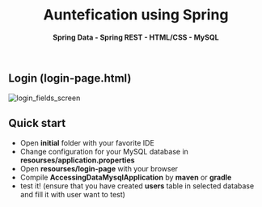 <h1 align="center"> Auntefication using Spring</h1> 
<p align="center"> <b>Spring Data - Spring REST - HTML/CSS - MySQL</b></p>
<br />

## Login (login-page.html)
![login_fields_screen](https://user-images.githubusercontent.com/85575981/227193665-65ef7c14-a61f-4a27-8f5c-0d89cc60479a.png)

## Quick start
 - Open **initial** folder with your favorite IDE
 - Change configuration for your MySQL database in **resourses/application.properties**
 - Open **resourses/login-page** with your browser
 - Compile **AccessingDataMysqlApplication** by **maven** or **gradle**
 - test it! (ensure that you have created **users** table in selected database and fill it with user want to test)
